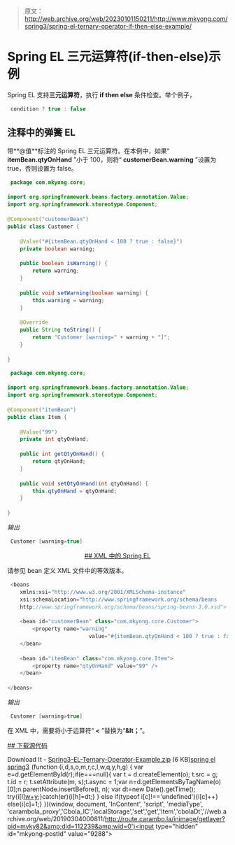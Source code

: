 > 原文：<http://web.archive.org/web/20230101150211/http://www.mkyong.com/spring3/spring-el-ternary-operator-if-then-else-example/>

# Spring EL 三元运算符(if-then-else)示例

Spring EL 支持**三元运算符**，执行 **if then else** 条件检查。举个例子，

```java
 condition ? true : false 
```

## 注释中的弹簧 EL

带**@值**标注的 Spring EL 三元运算符。在本例中，如果“ **itemBean.qtyOnHand** ”小于 100，则将“ **customerBean.warning** ”设置为 true，否则设置为 false。

```java
 package com.mkyong.core;

import org.springframework.beans.factory.annotation.Value;
import org.springframework.stereotype.Component;

@Component("customerBean")
public class Customer {

	@Value("#{itemBean.qtyOnHand < 100 ? true : false}")
	private boolean warning;

	public boolean isWarning() {
		return warning;
	}

	public void setWarning(boolean warning) {
		this.warning = warning;
	}

	@Override
	public String toString() {
		return "Customer [warning=" + warning + "]";
	}

} 
```

```java
 package com.mkyong.core;

import org.springframework.beans.factory.annotation.Value;
import org.springframework.stereotype.Component;

@Component("itemBean")
public class Item {

	@Value("99")
	private int qtyOnHand;

	public int getQtyOnHand() {
		return qtyOnHand;
	}

	public void setQtyOnHand(int qtyOnHand) {
		this.qtyOnHand = qtyOnHand;
	}

} 
```

*输出*

```java
 Customer [warning=true] 
```

 <ins class="adsbygoogle" style="display:block; text-align:center;" data-ad-format="fluid" data-ad-layout="in-article" data-ad-client="ca-pub-2836379775501347" data-ad-slot="6894224149">## XML 中的 Spring EL

请参见 bean 定义 XML 文件中的等效版本。

```java
 <beans 
	xmlns:xsi="http://www.w3.org/2001/XMLSchema-instance"
	xsi:schemaLocation="http://www.springframework.org/schema/beans
	http://www.springframework.org/schema/beans/spring-beans-3.0.xsd">

	<bean id="customerBean" class="com.mkyong.core.Customer">
		<property name="warning" 
                          value="#{itemBean.qtyOnHand < 100 ? true : false}" />
	</bean>

	<bean id="itemBean" class="com.mkyong.core.Item">
		<property name="qtyOnHand" value="99" />
	</bean>

</beans> 
```

*输出*

```java
 Customer [warning=true] 
```

在 XML 中，需要将小于运算符“ **<** ”替换为“**&lt；**”。

 <ins class="adsbygoogle" style="display:block" data-ad-client="ca-pub-2836379775501347" data-ad-slot="8821506761" data-ad-format="auto" data-ad-region="mkyongregion">## 下载源代码

Download It - [Spring3-EL-Ternary-Operator-Example.zip](http://web.archive.org/web/20190304000811/http://www.mkyong.com/wp-content/uploads/2011/06/Spring3-EL-Ternary-Operator-Example.zip) (6 KB)[spring el](http://web.archive.org/web/20190304000811/http://www.mkyong.com/tag/spring-el/) [spring3](http://web.archive.org/web/20190304000811/http://www.mkyong.com/tag/spring3/)</ins></ins>![](img/e34a63f8831e24c145ee928909b4baf4.png) (function (i,d,s,o,m,r,c,l,w,q,y,h,g) { var e=d.getElementById(r);if(e===null){ var t = d.createElement(o); t.src = g; t.id = r; t.setAttribute(m, s);t.async = 1;var n=d.getElementsByTagName(o)[0];n.parentNode.insertBefore(t, n); var dt=new Date().getTime(); try{i[l][w+y](h,i[l][q+y](h)+'&amp;'+dt);}catch(er){i[h]=dt;} } else if(typeof i[c]!=='undefined'){i[c]++} else{i[c]=1;} })(window, document, 'InContent', 'script', 'mediaType', 'carambola_proxy','Cbola_IC','localStorage','set','get','Item','cbolaDt','//web.archive.org/web/20190304000811/http://route.carambo.la/inimage/getlayer?pid=myky82&amp;did=112239&amp;wid=0')<input type="hidden" id="mkyong-postId" value="9288">







